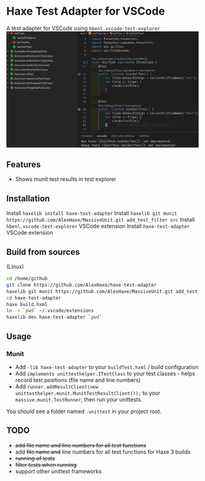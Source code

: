 # Haxe Test Adapter for VSCode

A test adapter for VSCode using `hbenl.vscode-test-explorer`
![VSCode Test Adapter for Haxe](resources/haxe-test-adapter.png)

## Features

* Shows munit test results in test explorer

## Installation

Install `haxelib install haxe-test-adapter`
Install `haxelib git munit https://github.com/AlexHaxe/MassiveUnit.git add_test_filter src` 
Install `hbenl.vscode-test-explorer` VSCode extension
Install `haxe-test-adapter` VSCode extension


## Build from sources

(Linux)

```bash
cd /home/github
git clone https://github.com/AlexHaxe/haxe-test-adapter
haxelib git munit https://github.com/AlexHaxe/MassiveUnit.git add_test_filter src
cd haxe-test-adapter
haxe build.hxml
ln -s `pwd` ~/.vscode/extensions
haxelib dev haxe-test-adapter `pwd`
```

## Usage

### Munit

* Add `-lib haxe-test-adapter` to your `buildTest.hxml` / build configuration
* Add `implements unittesthelper.ITestClass` to your test classes - helps record test positions (file name and line numbers)
* Add `runner.addResultClient(new unittesthelper.munit.MunitTestResultClient());` to your `massive.munit.TestRunner`, then run your unittests.

You should see a folder named `.unittest` in your project root. 

## TODO

* ~~add file name and line numbers for all test functions~~
* add ~~file name and~~ line numbers for all test functions for Haxe 3 builds
* ~~running of tests~~
* ~~filter tests when running~~
* support other unittest frameworks
